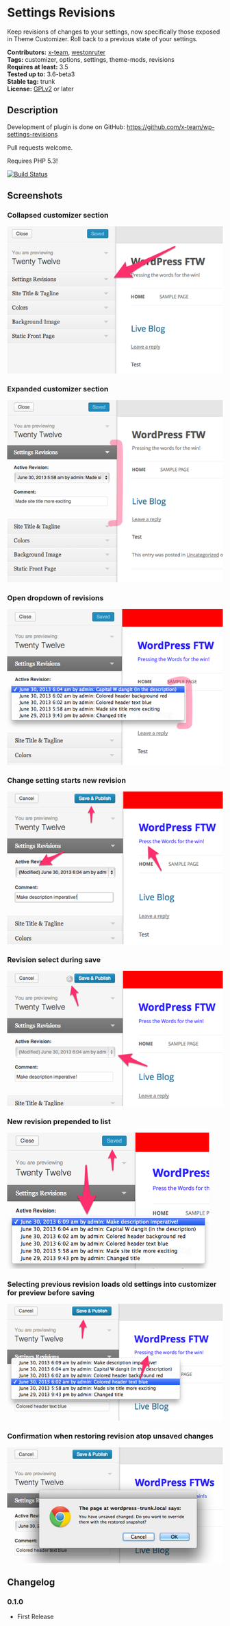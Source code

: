 # Settings Revisions

Keep revisions of changes to your settings, now specifically those exposed in Theme Customizer. Roll back to a previous state of your settings.

**Contributors:**      [x-team](https://github.com/x-team/), [westonruter](https://github.com/westonruter/)  
**Tags:**              customizer, options, settings, theme-mods, revisions  
**Requires at least:** 3.5  
**Tested up to:**      3.6-beta3  
**Stable tag:**        trunk  
**License:**           [GPLv2](http://www.gnu.org/licenses/gpl-2.0.html) or later  

## Description

Development of plugin is done on GitHub: https://github.com/x-team/wp-settings-revisions

Pull requests welcome.

Requires PHP 5.3!

[![Build Status](https://travis-ci.org/x-team/wp-settings-revisions.png)](https://travis-ci.org/x-team/wp-settings-revisions)

## Screenshots

### Collapsed customizer section

![Collapsed customizer section](screenshot-1.png)

### Expanded customizer section

![Expanded customizer section](screenshot-2.png)

### Open dropdown of revisions

![Open dropdown of revisions](screenshot-3.png)

### Change setting starts new revision

![Change setting starts new revision](screenshot-4.png)

### Revision select during save

![Revision select during save](screenshot-5.png)

### New revision prepended to list

![New revision prepended to list](screenshot-6.png)

### Selecting previous revision loads old settings into customizer for preview before saving

![Selecting previous revision loads old settings into customizer for preview before saving](screenshot-7.png)

### Confirmation when restoring revision atop unsaved changes

![Confirmation when restoring revision atop unsaved changes](screenshot-8.png)


## Changelog

### 0.1.0

 * First Release

